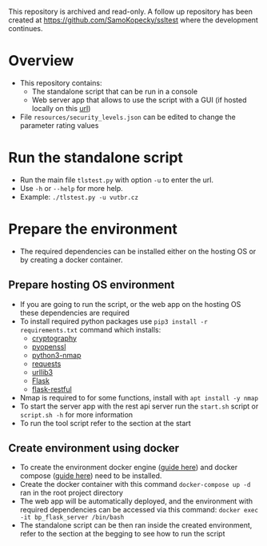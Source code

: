 This repository is archived and read-only. A follow up repository has been created at https://github.com/SamoKopecky/ssltest where the development continues.

# Overview

- This repository contains:
    - The standalone script that can be run in a console
    - Web server app that allows to use the script with a GUI (if hosted locally on this [url](http://localhost:5000))
- File `resources/security_levels.json` can be edited to change the parameter rating values

# Run the standalone script

- Run the main file `tlstest.py` with option `-u` to enter the url.
- Use `-h` or `--help` for more help.
- Example: `./tlstest.py -u vutbr.cz`

# Prepare the environment

- The required dependencies can be installed either on the hosting OS or by creating a docker container.

## Prepare hosting OS environment

- If you are going to run the script, or the web app on the hosting OS these dependencies are required
- To install required python packages use `pip3 install -r requirements.txt` command which installs:
    - [cryptography](https://pypi.org/project/cryptography/)
    - [pyopenssl](https://pypi.org/project/pyOpenSSL/)
    - [python3-nmap](https://pypi.org/project/python3-nmap/)
    - [requests](https://pypi.org/project/requests/)
    - [urllib3](https://pypi.org/project/urllib3/)
    - [Flask](https://pypi.org/project/Flask/)
    - [flask-restful](https://pypi.org/project/Flask-RESTful/)
- Nmap is required to for some functions, install with `apt install -y nmap`
- To start the server app with the rest api server run the `start.sh` script or `script.sh -h` for more information
- To run the tool script refer to the section at the start

## Create environment using docker

- To create the environment docker engine ([guide here](https://docs.docker.com/engine/install/)) and docker
  compose ([guide here](https://docs.docker.com/compose/install/)) need to be installed.
- Create the docker container with this command `docker-compose up -d` ran in the root project directory
- The web app will be automatically deployed, and the environment with required dependencies can be accessed via this
  command:
  `docker exec -it bp_flask_server /bin/bash`
- The standalone script can be then ran inside the created environment, refer to the section at the begging to see how
  to run the script

